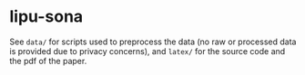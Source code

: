 # lipu-sona

See `data/` for scripts used to preprocess the data (no raw or processed data is provided due to privacy concerns), and `latex/` for the source code and the pdf of the paper.
